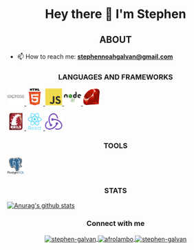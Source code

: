 <div align="center"> 
  <!-- <img src="https://komarev.com/ghpvc/?username=afrolambo&label=Profile%20views&color=0e75b6&style=flat" alt="afrolambo" /> -->
  <h1 align="center"> Hey there 👋 I'm Stephen </h1>
</div>


<h2 align="center"> ABOUT </h2> 

- 📫 How to reach me: **stephennoahgalvan@gmail.com**

<h3 align="center"> LANGUAGES AND FRAMEWORKS</h3>

<!-- LANGUAGES -->
<p class="languages" align="left"> 
  <a href="https://expressjs.com" target="_blank"> 
    <img src="https://raw.githubusercontent.com/devicons/devicon/master/icons/express/express-original-wordmark.svg" alt="express" width="40" height="40"/> 
  </a> 
  <a href="https://www.w3.org/html/" target="_blank"> 
    <img src="https://raw.githubusercontent.com/devicons/devicon/master/icons/html5/html5-original-wordmark.svg" alt="html5" width="40" height="40"/> 
  </a> 
  <a href="https://developer.mozilla.org/en-US/docs/Web/JavaScript" target="_blank"> 
    <img src="https://raw.githubusercontent.com/devicons/devicon/master/icons/javascript/javascript-original.svg" alt="javascript" width="40" height="40"/> 
  </a> 
  <a href="https://nodejs.org" target="_blank"> 
    <img src="https://raw.githubusercontent.com/devicons/devicon/master/icons/nodejs/nodejs-original-wordmark.svg" alt="nodejs" width="40" height="40"/> 
  </a> 
  <a href="https://www.ruby-lang.org/en/" target="_blank"> <img src="https://raw.githubusercontent.com/devicons/devicon/master/icons/ruby/ruby-original.svg" alt="ruby" width="40" height="40"/> </a> </p>

<!-- FRAMEWORKS -->
<p class="frameworks" align="left"> 
  <a href="https://rubyonrails.org" target="_blank"> 
    <img src="https://raw.githubusercontent.com/devicons/devicon/master/icons/rails/rails-original-wordmark.svg" alt="rails" width="40" height="40"/>
  </a> 
  <a href="https://reactjs.org/" target="_blank"> 
    <img src="https://raw.githubusercontent.com/devicons/devicon/master/icons/react/react-original-wordmark.svg" alt="react" width="40" height="40"/> 
  </a> 
  <a href="https://redux.js.org" target="_blank"> 
    <img src="https://raw.githubusercontent.com/devicons/devicon/master/icons/redux/redux-original.svg" alt="redux" width="40" height="40"/> 
  </a>
</>
  
<h3 align="center"> TOOLS </>

<!-- TOOLS -->
<p class="tools" align="left">
  <a href="https://www.postgresql.org" target="_blank"> 
    <img src="https://raw.githubusercontent.com/devicons/devicon/master/icons/postgresql/postgresql-original-wordmark.svg" alt="postgresql" width="40" height="40"/>   </a> 
</>

<h3 align="center"> STATS </h3>

[![Anurag's github stats](https://github-readme-stats.vercel.app/api?username=afrolambo&show_icons=true&theme=vue)](https://github.com/anuraghazra/github-readme-stats) 

<h3 align="center">Connect with me</h3>

<p align="center">
  <a href="https://stephengalvan.medium.com" target="blank">
    <img align="center" src="https://cdn.jsdelivr.net/npm/simple-icons@3.0.1/icons/medium.svg" alt="stephen-galvan" height="40" width="50" />
  </a>
  <a href="https://twitter.com/afrolambo" target="blank">
    <img align="center" src="https://cdn.jsdelivr.net/npm/simple-icons@3.0.1/icons/twitter.svg" alt="afrolambo" height="40" width="50" />
  </a>
  <a href="https://www.linkedin.com/in/stephen-galvan-3288a416b/" target="blank">
    <img align="center" src="https://cdn.jsdelivr.net/npm/simple-icons@3.0.1/icons/linkedin.svg" alt="stephen-galvan" height="40" width="50" />
  </a>
</p>


<!--
**afrolambo/afrolambo** is a ✨ _special_ ✨ repository because its `README.md` (this file) appears on your GitHub profile.

Here are some ideas to get you started:

- 🔭 I’m currently working on ...
- 🌱 I’m currently learning ...
- 👯 I’m looking to collaborate on ...
- 🤔 I’m looking for help with ...
- 💬 Ask me about ...
- 📫 How to reach me: ...
- 😄 Pronouns: ...
- ⚡ Fun fact: ...
-->
